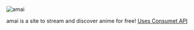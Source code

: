 ![amai](https://kiriyako.github.io/amai/img/logo.png "amai logo")

amai is a site to stream and discover anime for free! [Uses Consumet API](https://github.com/consumet/api.consumet.org)
